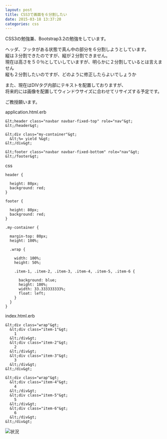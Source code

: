 ```yaml
---
layout: post
title: CSS3で画面を６分割したい
date: 2015-03-18 13:37:20
categories: css
---
```

<p>CSS3の勉強兼、Bootstrap3.2の勉強をしています。</p>

<p>ヘッダ、フッタがある状態で真ん中の部分を６分割しようとしています。<br>
縦は３分割できたのですが、縦が２分割できません。<br>
現在は高さを５０％としていしていますが、明らかに２分割しているとは言えません<br>
縦も２分割したいのですが、どのように修正したらよいでしょうか</p>

<p>また、現在はDIVタグ内部にテキストを配置しておりますが、<br>
将来的には画像を配置してウィンドウサイズに合わせてリサイズする予定です。</p>

<p>ご教授願います。</p>

<p>application.html.erb</p>

```
&lt;header class="navbar navbar-fixed-top" role="nav"&gt;
&lt;/header&gt;

&lt;div class="my-container"&gt;
  &lt;%= yield %&gt;
&lt;/div&gt;

&lt;footer class="navbar navbar-fixed-bottom" role="nav"&gt;
&lt;/footer&gt;
```

<p>css</p>

```
header {

  height: 80px;
  background: red;
}

footer {

  height: 80px;
  background: red;
}

.my-container {

  margin-top: 80px;
  height: 100%;

  .wrap {

    width: 100%;
    height: 50%;

    .item-1, .item-2, .item-3, .item-4, .item-5, .item-6 {

      background: blue;
      height: 100%;
      width: 33.333333333%;
      float: left;
    }
  }
}
```

<p>index.html.erb</p>

```
&lt;div class="wrap"&gt;
  &lt;div class="item-1"&gt;
    1
  &lt;/div&gt;
  &lt;div class="item-2"&gt;
    2
  &lt;/div&gt;
  &lt;div class="item-3"&gt;
    3
  &lt;/div&gt;
&lt;/div&gt;

&lt;div class="wrap"&gt;
  &lt;div class="item-4"&gt;
    4
  &lt;/div&gt;
  &lt;div class="item-5"&gt;
    5
  &lt;/div&gt;
  &lt;div class="item-6"&gt;
    6
  &lt;/div&gt;
&lt;/div&gt;
```

<p><img src="https://i.stack.imgur.com/wSEwV.png" alt="状況"></p>
